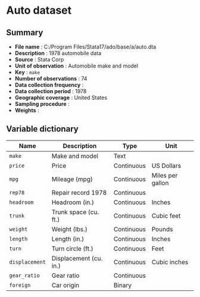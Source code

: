 # Auto dataset

## Summary

- **File name**                 : C:/Program Files/Stata17/ado/base/a/auto.dta 
- **Description**               : 1978 automobile data                         
- **Source**                    : Stata Corp                                   
- **Unit of observation**       : Automobile make and model                    
- **Key**                       : `make`                                       
- **Number of observations**    : 74                                           
- **Data collection frequency** :                                              
- **Data collection period**    : 1978                                         
- **Geographic coverage**       : United States                                
- **Sampling procedure**        :                                             
- **Weights**                   :                                             


## Variable dictionary

| Name           | Description            | Type        | Unit              |
|----------------|------------------------|-------------|-------------------|
| `make`         | Make and model         | Text        |                   |
| `price`        | Price                  | Continuous  | US Dollars        |     
| `mpg`          | Mileage (mpg)          | Continuous  | Miles per gallon  |
| `rep78`        | Repair record 1978     | Continuous  |                   |
| `headroom`     | Headroom (in.)         | Continuous  | Inches            |
| `trunk`        | Trunk space (cu. ft.)  | Continuous  | Cubic feet        |
| `weight`       | Weight (lbs.)          | Continuous  | Pounds            |
| `length`       | Length (in.)           | Continuous  | Inches            |
| `turn`         | Turn circle (ft.)      | Continuous  | Feet              |
| `displacement` | Displacement (cu. in.) | Continuous  | Cubic inches      |
| `gear_ratio`   | Gear ratio             | Continuous  |                   |
| `foreign`      | Car origin             | Binary      |                   |
